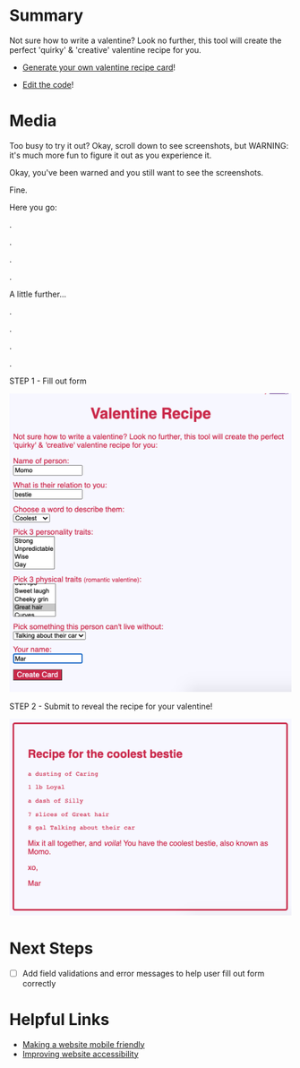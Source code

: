 # Summary

Not sure how to write a valentine? Look no further, this tool will create the perfect 'quirky' & 'creative' valentine recipe for you.

- [Generate your own valentine recipe card](https://marley.github.io/valentine-recipe/)!

- [Edit the code](https://codepen.io/javanaut/pen/VwmPGYM)!

# Media

Too busy to try it out? Okay, scroll down to see screenshots, but WARNING: it's much more fun to figure it out as you experience it.

Okay, you've been warned and you still want to see the screenshots.

Fine.

Here you go:

.

.

.

.

A little further...

.

.

.

.

STEP 1 - Fill out form

![Step 1, filling out form](https://github.com/marley/valentine-recipe/blob/master/images/form.png)

STEP 2 - Submit to reveal the recipe for your valentine!

![Step 2, output](https://github.com/marley/valentine-recipe/blob/master/images/generated-card.png)

# Next Steps

- [ ] Add field validations and error messages to help user fill out form correctly

# Helpful Links

- [Making a website mobile friendly](https://developer.mozilla.org/en-US/docs/Learn/CSS/CSS_layout/Responsive_Design)
- [Improving website accessibility](https://developer.mozilla.org/en-US/docs/Learn/Accessibility/HTML)

